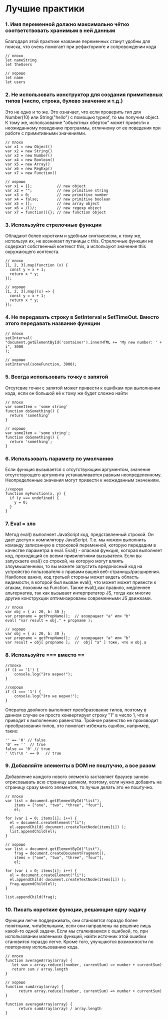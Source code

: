 # Лучшие практики

### 1. Имя переменной должно максимально чётко соответствовать хранимым в ней данным
Благодаря этой практике название переменных станут удобны для поиска, что очень помогает при рефакторинге и сопровождении кода
```
// плохо
let nameString
let theUsers

// хорошо
let name
let users
```


### 2. Не использовать конструктор для создания примитивных типов (число, строка, булево значение и т.д.)
Это не одно и то же. Это означает, что если проверить тип для Number(10) или String("hello") с помощью typeof, то мы получим object. К тому же, использование "объектных оберток" может привести к неожиданному поведению программы, отличному от ее поведения при работе с примитивными значениями.
```
// плохо
var x1 = new Object()
var x2 = new String()
var x3 = new Number()
var x4 = new Boolean()
var x5 = new Array()
var x6 = new RegExp()
var x7 = new Function()

// хорошо
var x1 = {};           // new object
var x2 = "";           // new primitive string
var x3 = 0;            // new primitive number
var x4 = false;        // new primitive boolean
var x5 = [];           // new array object
var x6 = /()/;         // new regexp object
var x7 = function(){}; // new function object 
```


### 3. Используйте стрелочные функции
Обладают более коротким и удобным синтаксисом, к тому же, используя их, не возникает путаницы с this. Стрелочные функции не содержат собственный контекст this, а используют значение this окружающего контекста.
```
// плохо
[1, 2, 3].map(function (x) {
  const y = x + 1;
  return x * y;
});

// хорошо
[1, 2, 3].map((x) => {
  const y = x + 1;
  return x * y;
});
```


### 4. Не передавать строку в SetInterval и SetTimeOut. Вместо этого передавать название функции
```
// плохо
setInterval(
"document.getElementById('container').innerHTML += 'My new number: ' + i", 3000
);

// хорошо
setInterval(someFunction, 3000);
```

### 5. Всегда использовать точку с запятой
Отсутсвие точки с запятой может привести к ошибкам при выполнении кода, если он большой её к тому же будет сложно найти
```
// плохо
var someItem = 'some string'
function doSomething() {
  return 'something'
}

// хорошо
var someItem = 'some string';
function doSomething() {
  return 'something';
}
```


### 6. Использовать параметр по умолчанию
Если функция вызывается с отсутствующим аргументом, значение отсутствующего аргумента устанавливается равным неопределенному. Неопределенные значения могут привести к неожиданным значениям. 
```
//хорошо
function myFunction(x, y) {
  if (y === undefined) {
    y = 0;
  }
}
```

### 7. Eval = зло
Метод eval() выполняет JavaScript код, представленный строкой. Он дает доступ к компилятору JavaScript. Т.е. мы можем выполнить команду записанную в строковой переменной, которую передадим в качестве параметра в eval. Eval() - опасная функция, которая выполняет код, проходящий со всеми привилегиями вызывателя. Если вы запускаете eval() со строкой, на которую могут влиять злоумышленники, то вы можете запустить вредоносный код на устройство пользователя с правами вашей веб-страницы/расширения. Наиболее важно, код третьей стороны может видеть область видимости, в которой был вызван eval(), что может может привести к атакам, похожим на Function.
Также eval(),как правило, медленнее альтернатив, так как вызывает интерпретатор JS, тогда как многие другие конструкции оптимизированы современными JS движками.
```
// плохо 
var obj = { a: 20, b: 30 };
var propname = getPropName();  // возвращает "a" или "b"
eval( "var result = obj." + propname );

// хорошо
var obj = { a: 20, b: 30 };
var propname = getPropName();  // возвращает "a" или "b"
var result = obj[ propname ];  //  obj[ "a" ] тоже, что и obj.a
```


### 8. Используйте === вместо ==
```
//плохо
if (1 == '1') {
    console.log("Это верно!");
}

//хорошо
if (1 === '1') {
    console.log("Это не верно!");
}
```
Оператор двойного выполняет преобразование типов, поэтому в данном случае он просто конвертирует строку "1" в число 1, что и приводит к выполнению равенства. Тройное равенство не производит преобразования типов, это помогает избежать ошибок, например, таких:
```
'' == '0' // false  
'0' == ''  // true  
false == '0' // true  
' \t\r\n ' == 0   // true 
```

### 9. Добавляйте элементы в DOM не поштучно, а все разом
Добавление каждого нового элемента заставляет браузер заново отрисовывать всю страницу целиком, поэтому, если нужно добавить на страницу сразу много элементов, то лучше делать это не поштучно. 
```
// плохо
var list = document.getElementById("list"),
    items = ["one", "two", "three", "four"],
    el;

for (var i = 0; items[i]; i++) {
  el = document.createElement("li");
  el.appendChild( document.createTextNode(items[i]) );
  list.appendChild(el); 
}

// хорошо
var list = document.getElementById("list"),
    frag = document.createDocumentFragment(),
    items = ["one", "two", "three", "four"],
    el;

for (var i = 0; items[i]; i++) {
  el = document.createElement("li");
  el.appendChild( document.createTextNode(items[i]) );
  frag.appendChild(el); 
}

list.appendChild(frag);
```

### 10. Писать короткие функции, решающие одну задачу
Функции легче поддерживать, они становятся гораздо более понятными, читабельными, если они направлены на решение лишь какой-то одной задачи. Если мы сталкиваемся с ошибкой, то, при использовании маленьких функций, найти источник этой ошибки становится гораздо легче. Кроме того, улучшаются возможности по повторному использованию кода.
```
// плохо
function averageArray(array) {
   let sum = array.reduce((number, currentSum) => number + currentSum)
   return sum / array.length
}

// хорошо
function sumArray(array) {
      return array.reduce((number, currentSum) => number + currentSum)
}

function averageArray(array) {
      return sumArray(array) / array.length
}
```
